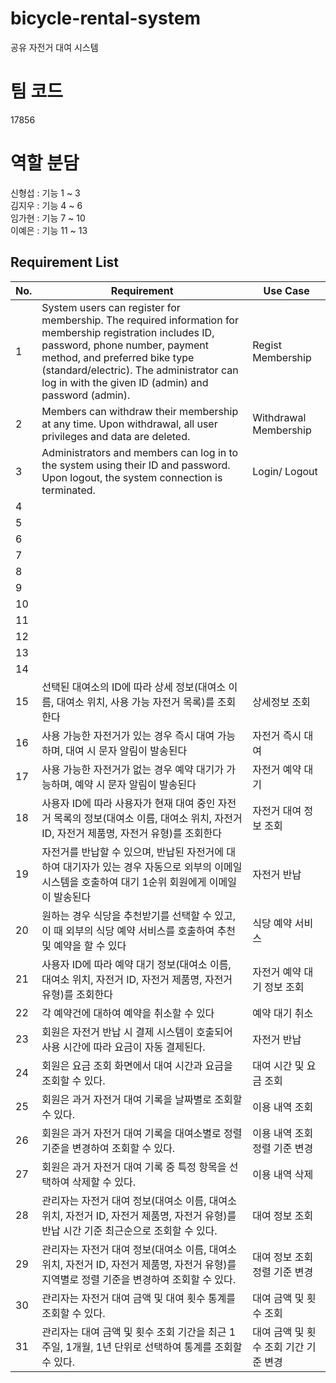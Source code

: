 # bicycle-rental-system

공유 자전거 대여 시스템

# 팀 코드

17856

# 역할 분담

신형섭 : 기능 1 ~ 3<br>
김지우 : 기능 4 ~ 6<br>
임가현 : 기능 7 ~ 10<br>
이예은 : 기능 11 ~ 13

## Requirement List

| No. | Requirement                                                                                                                                                                                                                                                                   | Use Case                              |
| --- | ----------------------------------------------------------------------------------------------------------------------------------------------------------------------------------------------------------------------------------------------------------------------------- | ------------------------------------- |
| 1   | System users can register for membership. The required information for membership registration includes ID, password, phone number, payment method, and preferred bike type (standard/electric). The administrator can log in with the given ID (admin) and password (admin). | Regist Membership                     |
| 2   | Members can withdraw their membership at any time. Upon withdrawal, all user privileges and data are deleted.                                                                                                                                                                 | Withdrawal Membership                 |
| 3   | Administrators and members can log in to the system using their ID and password. Upon logout, the system connection is terminated.                                                                                                                                            | Login/ Logout                         |
| 4   |                                                                                                                                                                                                                                                                               |                                       |
| 5   |                                                                                                                                                                                                                                                                               |                                       |
| 6   |                                                                                                                                                                                                                                                                               |                                       |
| 7   |                                                                                                                                                                                                                                                                               |                                       |
| 8   |                                                                                                                                                                                                                                                                               |                                       |
| 9   |                                                                                                                                                                                                                                                                               |                                       |
| 10  |                                                                                                                                                                                                                                                                               |                                       |
| 11  |                                                                                                                                                                                                                                                                               |                                       |
| 12  |                                                                                                                                                                                                                                                                               |                                       |
| 13  |                                                                                                                                                                                                                                                                               |                                       |
| 14  |                                                                                                                                                                                                                                                                               |                                       |
| 15  | 선택된 대여소의 ID에 따라 상세 정보(대여소 이름, 대여소 위치, 사용 가능 자전거 목록)를 조회한다                                                                                                                                                                               | 상세정보 조회                         |
| 16  | 사용 가능한 자전거가 있는 경우 즉시 대여 가능하며, 대여 시 문자 알림이 발송된다                                                                                                                                                                                               | 자전거 즉시 대여                      |
| 17  | 사용 가능한 자전거가 없는 경우 예약 대기가 가능하며, 예약 시 문자 알림이 발송된다                                                                                                                                                                                             | 자전거 예약 대기                      |
| 18  | 사용자 ID에 따라 사용자가 현재 대여 중인 자전거 목록의 정보(대여소 이름, 대여소 위치, 자전거 ID, 자전거 제품명, 자전거 유형)를 조회한다                                                                                                                                       | 자전거 대여 정보 조회                 |
| 19  | 자전거를 반납할 수 있으며, 반납된 자전거에 대하여 대기자가 있는 경우 자동으로 외부의 이메일 시스템을 호출하여 대기 1순위 회원에게 이메일이 발송된다                                                                                                                           | 자전거 반납                           |
| 20  | 원하는 경우 식당을 추천받기를 선택할 수 있고, 이 때 외부의 식당 예약 서비스를 호출하여 추천 및 예약을 할 수 있다                                                                                                                                                              | 식당 예약 서비스                      |
| 21  | 사용자 ID에 따라 예약 대기 정보(대여소 이름, 대여소 위치, 자전거 ID, 자전거 제품명, 자전거 유형)를 조회한다                                                                                                                                                                   | 자전거 예약 대기 정보 조회            |
| 22  | 각 예약건에 대하여 예약을 취소할 수 있다                                                                                                                                                                                                                                      | 예약 대기 취소                        |
| 23  | 회원은 자전거 반납 시 결제 시스템이 호출되어 사용 시간에 따라 요금이 자동 결제된다.                                                                                                                                                                                           | 자전거 반납                           |
| 24  | 회원은 요금 조회 화면에서 대여 시간과 요금을 조회할 수 있다.                                                                                                                                                                                                                  | 대여 시간 및 요금 조회                |
| 25  | 회원은 과거 자전거 대여 기록을 날짜별로 조회할 수 있다.                                                                                                                                                                                                                       | 이용 내역 조회                        |
| 26  | 회원은 과거 자전거 대여 기록을 대여소별로 정렬 기준을 변경하여 조회할 수 있다.                                                                                                                                                                                                | 이용 내역 조회 정렬 기준 변경         |
| 27  | 회원은 과거 자전거 대여 기록 중 특정 항목을 선택하여 삭제할 수 있다.                                                                                                                                                                                                          | 이용 내역 삭제                        |
| 28  | 관리자는 자전거 대여 정보(대여소 이름, 대여소 위치, 자전거 ID, 자전거 제품명, 자전거 유형)를 반납 시간 기준 최근순으로 조회할 수 있다.                                                                                                                                        | 대여 정보 조회                        |
| 29  | 관리자는 자전거 대여 정보(대여소 이름, 대여소 위치, 자전거 ID, 자전거 제품명, 자전거 유형)를 지역별로 정렬 기준을 변경하여 조회할 수 있다.                                                                                                                                    | 대여 정보 조회 정렬 기준 변경         |
| 30  | 관리자는 자전거 대여 금액 및 대여 횟수 통계를 조회할 수 있다.                                                                                                                                                                                                                 | 대여 금액 및 횟수 조회                |
| 31  | 관리자는 대여 금액 및 횟수 조회 기간을 최근 1주일, 1개월, 1년 단위로 선택하여 통계를 조회할 수 있다.                                                                                                                                                                          | 대여 금액 및 횟수 조회 기간 기준 변경 |
